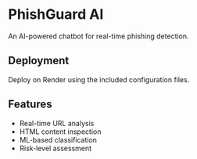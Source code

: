 # PhishGuard AI

An AI-powered chatbot for real-time phishing detection.

## Deployment
Deploy on Render using the included configuration files.

## Features
- Real-time URL analysis
- HTML content inspection
- ML-based classification
- Risk-level assessment

